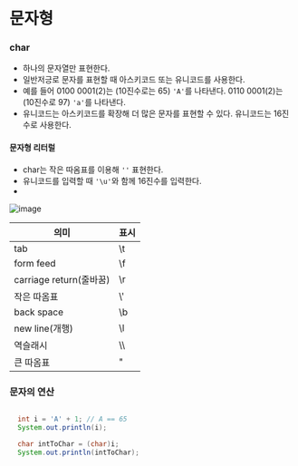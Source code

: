 # 문자형

### char

- 하나의 문자열만 표현한다.
- 일반저긍로 문자를 표현할 때 아스키코드 또는 유니코드를 사용한다.
- 예를 들어 0100 0001(2)는 (10진수로는 65) `'A'`를 나타낸다. 0110 0001(2)는 (10진수로 97) `'a'`를 나타낸다.
- 유니코드는 아스키코드를 확장해 더 많은 문자를 표현할 수 있다. 유니코드는 16진수로 사용한다.

#### 문자형 리터럴

- char는 작은 따옴표를 이용해 `''` 표현한다.
- 유니코드를 입력할 때 `'\u'`와 함께 16진수를 입력한다.
- 
![image](https://user-images.githubusercontent.com/78067072/209544465-60d3bb21-0dce-4755-a911-d17aa32bd589.png)

|의미|표시|
|---|---|
|tab| \t |
|form feed| \f |
|carriage return(줄바꿈)| \r |
|작은 따옴표| \\' |
| back space | \b |
| new line(개행) | \l |
| 역슬래시 | \\\ |
| 큰 따옴표 | \" |


### 문자의 연산 

```java

  int i = 'A' + 1; // A == 65
  System.out.println(i);

  char intToChar = (char)i;
  System.out.println(intToChar);


```

